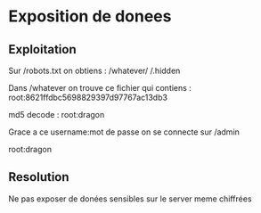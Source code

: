 # Exposition de donees

## Exploitation

Sur /robots.txt on obtiens :
	/whatever/
	/.hidden

Dans /whatever on trouve ce fichier qui contiens :
	root:8621ffdbc5698829397d97767ac13db3

md5 decode : root:dragon

Grace a ce username:mot de passe on se connecte sur /admin 

root:dragon

## Resolution

Ne pas exposer de donées sensibles sur le server meme chiffrées
